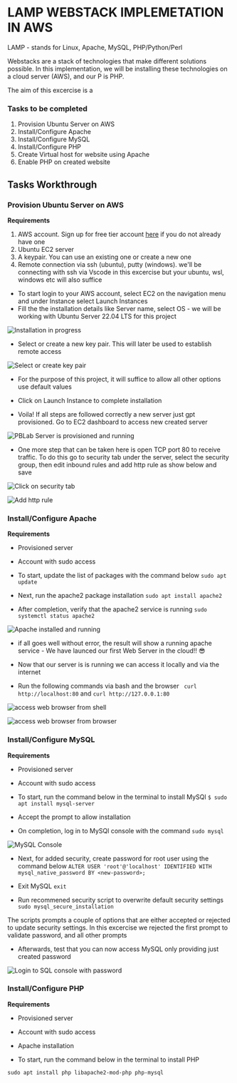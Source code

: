 # LAMP WEBSTACK IMPLEMETATION IN AWS
LAMP - stands for Linux, Apache, MySQL, PHP/Python/Perl

Webstacks are a stack of technologies that make different solutions possible. In this implementation, we will be installing these technologies on a cloud server (AWS), and our P is PHP.

The aim of this excercise is a

### Tasks to be completed
1. Provision Ubuntu Server on AWS
2. Install/Configure Apache
3. Install/Configure MySQL
4. Install/Configure PHP
5. Create Virtual host for website using Apache
6. Enable PHP on created website


## Tasks Workthrough
### Provision Ubuntu Server on AWS
**Requirements**
1. AWS account. Sign up for free tier account [here](https://aws.amazon.com/) if you do not already have one
2. Ubuntu EC2 server
3. A keypair. You can use an existing one or create a new one
4. Remote connection via ssh (ubuntu), putty (windows). we'll be connecting with ssh via Vscode in this excercise but your ubuntu, wsl, windows etc will also suffice


- To start login to your AWS account, select EC2 on the navigation menu and under Instance select Launch Instances
- Fill the the installation details like Server name, select OS - we will be working with Ubuntu Server 22.04 LTS for this project

![Installation in progress](https://github.com/ibkdizzu/DevIntProjs/issues/1#issue-1470671372)

- Select or create a new key pair. This will later be used to establish remote access

![Select or create key pair](C:\Users\Home\und\PBL\0.zuri.PNG)

- For the purpose of this project, it will suffice to allow all other options use default values

- Click on Launch Instance to complete installation

- Voila! If all steps are followed correctly a new server just gpt provisioned. Go to EC2 dashboard to access new created server

![PBLab Server is provisioned and running](C:\Users\Home\und\PBL\1.EC2.PNG)

- One more step that can be taken here is open TCP port 80 to receive traffic. To do this go to security tab under the server, select the security group, then edit inbound rules and add http rule as show below and save

![Click on security tab](C:\Users\Home\und\PBL\1.Security.PNG)

![Add http rule](C:\Users\Home\und\PBL\3.EnableTCP.PNG)


### Install/Configure Apache
**Requirements**
- Provisioned server
- Account with sudo access

- To start, update the list of packages with the command below
`sudo apt update`

- Next, run the apache2 package installation
`sudo apt install apache2`

- After completion, verify that the apache2 service is running
`sudo systemctl status apache2 `


![Apache installed and running](C:\Users\Home\und\PBL\4.Apache.PNG)

- if all goes well without error, the result will show a running apache service - We have launced our first Web Server in the cloud!! :sunglasses:

- Now that our server is is running we can access it locally and via the internet

- Run the following commands via bash and the browser
` curl http://localhost:80` and   `curl http://127.0.0.1:80`

![access web browser from shell](C:\Users\Home\und\PBL\6.Editor.PNG)

![access web browser from browser](C:\Users\Home\und\PBL\5.Localhost.PNG)


### Install/Configure MySQL
**Requirements**
- Provisioned server
- Account with sudo access

- To start, run the command below in the terminal to install MySQl 
`$ sudo apt install mysql-server`

- Accept the prompt to allow installation

- On completion, log in to MySQl console with the command
`sudo mysql`

![MySQL Console](C:\Users\Home\und\PBL\7.Mysql.PNG)

- Next, for added security, create password for root user using the command below
    `ALTER USER 'root'@'localhost' IDENTIFIED WITH mysql_native_password BY <new-password>;`

- Exit MySQL
    `exit`

- Run recommened security script to overwrite default security settings
    `sudo mysql_secure_installation`

The scripts prompts a couple of options that are either accepted or rejected to update security settings. In this excercise we rejected the first prompt to validate password, and all other prompts

- Afterwards, test that you can now access MySQL only providing just created password

![Login to SQL console with password](C:\Users\Home\und\PBL\8.Mysql.PNG)


### Install/Configure PHP
**Requirements**
- Provisioned server
- Account with sudo access
- Apache installation

- To start, run the command below in the terminal to install PHP
```
sudo apt install php libapache2-mod-php php-mysql
```